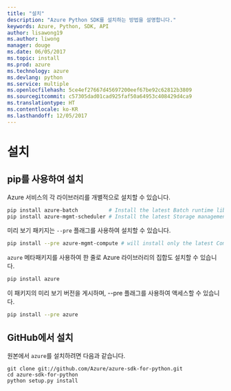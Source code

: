 ```yaml
---
title: "설치"
description: "Azure Python SDK를 설치하는 방법을 설명합니다."
keywords: Azure, Python, SDK, API
author: lisawong19
ms.author: liwong
manager: douge
ms.date: 06/05/2017
ms.topic: install
ms.prod: azure
ms.technology: azure
ms.devlang: python
ms.service: multiple
ms.openlocfilehash: 5ce4ef27667d45697200eef67be92c62812b3809
ms.sourcegitcommit: c57305dad01cad925faf50a64953c408429d4ca9
ms.translationtype: HT
ms.contentlocale: ko-KR
ms.lasthandoff: 12/05/2017
---
```

# <a name="installation"></a>설치

## <a name="installation-with-pip"></a>pip를 사용하여 설치

Azure 서비스의 각 라이브러리를 개별적으로 설치할 수 있습니다.

```bash
pip install azure-batch          # Install the latest Batch runtime library
pip install azure-mgmt-scheduler # Install the latest Storage management library
```

미리 보기 패키지는 `--pre` 플래그를 사용하여 설치할 수 있습니다.

```bash
pip install --pre azure-mgmt-compute # will install only the latest Compute Management library
```

`azure` 메타패키지를 사용하여 한 줄로 Azure 라이브러리의 집합도 설치할 수 있습니다.

```bash
pip install azure
```

이 패키지의 미리 보기 버전을 게시하며, --pre 플래그를 사용하여 액세스할 수 있습니다.

```bash
pip install --pre azure
```

## <a name="install-from-github"></a>GitHub에서 설치

원본에서 `azure`를 설치하려면 다음과 같습니다.

    git clone git://github.com/Azure/azure-sdk-for-python.git
    cd azure-sdk-for-python
    python setup.py install
